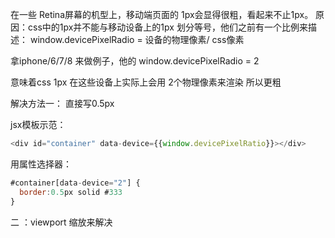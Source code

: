 在一些 Retina屏幕的机型上，移动端页面的 1px会显得很粗，看起来不止1px。
原因：css中的1px并不能与移动设备上的1px 划分等号，他们之前有一个比例来描述：
window.devicePixelRadio = 设备的物理像素/ css像素

拿iphone/6/7/8 来做例子，他的 window.devicePixelRadio = 2

意味着css 1px 在这些设备上实际上会用 2个物理像素来渲染 所以更粗

解决方法一： 直接写0.5px

jsx模板示范： 
```js
<div id="container" data-device={{window.devicePixelRatio}}></div>
```

用属性选择器：

```js
#container[data-device="2"] {
  border:0.5px solid #333
}
```

二 ：viewport 缩放来解决


<!-- http://www.imooc.com/read/70/article/2131 -->
